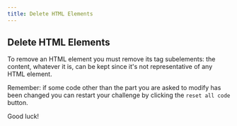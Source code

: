 ```yaml
---
title: Delete HTML Elements
---
```

## Delete HTML Elements
To remove an HTML element you must remove its tag subelements: the content, whatever it is, can be kept since it's not representative of any HTML element.

Remember: if some code other than the part you are asked to modify has been changed you can restart your challenge by clicking the `reset all code` button.

Good luck!
